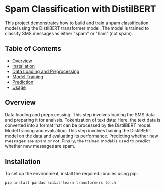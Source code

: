 # Spam Classification with DistilBERT

This project demonstrates how to build and train a spam classification model using the DistilBERT transformer model. The model is trained to classify SMS messages as either "spam" or "ham" (not spam).

## Table of Contents

- [Overview](#overview)
- [Installation](#installation)
- [Data Loading and Preprocessing](#Data-Loading-and-Preprocessing)
- [Model Training](#model-training)
- [Prediction](#prediction)
- [Usage](#usage)


## Overview


Data loading and preprocessing: This step involves loading the SMS data and preparing it for analysis.
Tokenization of text data: Here, the text data is converted into a format that can be processed by the DistilBERT model.
Model training and evaluation: This step involves training the DistilBERT model on the data and evaluating its performance.
Predicting whether new messages are spam or not: Finally, the trained model is used to predict whether new messages are spam.

## Installation

To set up the environment, install the required libraries using pip:

```bash
pip install pandas scikit-learn transformers torch

```

